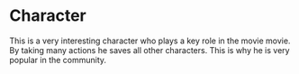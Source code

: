 # Character
This is a very interesting character who plays a key role in the movie movie. By taking many actions he saves all other characters. This is why he is very popular in the community.